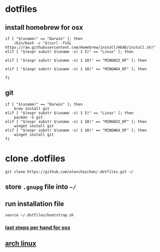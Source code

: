 # dotfiles

## install homebrew for osx

```
if [ "$(uname)" == "Darwin" ]; then
    /bin/bash -c "$(curl -fsSL https://raw.githubusercontent.com/Homebrew/install/HEAD/install.sh)"       
elif [ "$(expr substr $(uname -s) 1 5)" == "Linux" ]; then
    
elif [ "$(expr substr $(uname -s) 1 10)" == "MINGW32_NT" ]; then
    
elif [ "$(expr substr $(uname -s) 1 10)" == "MINGW64_NT" ]; then
    
fi
```

## git

```
if [ "$(uname)" == "Darwin" ]; then
    brew install git       
elif [ "$(expr substr $(uname -s) 1 5)" == "Linux" ]; then
    pacman -S git
elif [ "$(expr substr $(uname -s) 1 10)" == "MINGW32_NT" ]; then
    winget install git
elif [ "$(expr substr $(uname -s) 1 10)" == "MINGW64_NT" ]; then
    winget install git
fi
```

# clone .dotfiles
`git clone https://github.com/alexchaichan/.dotfiles.git ~/`

## store `.gnupg` file into `~/`

## run installation file

`source ~/.dotfiles/bootstrap.sh`

### [last steps per hand for osx](osx/lastperhand.md)

## [arch linux](arch/README.md/)
